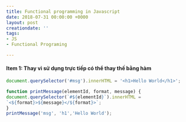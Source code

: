 ```yaml
---
title: Functional programming in Javascript
date: 2018-07-31 00:00:00 +0000
layout: post
creationdate: ''
tags:
- JS
- Functional Programing

---
```

#### Item 1: Thay vì sử dụng trực tiếp có thể thay thế bằng hàm
<i class="far fa-thumbs-down"></i>
```javascript
document.querySelector('#msg').innerHTML = '<h1>Hello World</h1>';
```
<i class="far fa-thumbs-up"></i>
```javascript
function printMessage(elementId, format, message) {
document.querySelector(`#${elementId}`).innerHTML =
`<${format}>${message}</${format}>`;
}
printMessage('msg', 'h1','Hello World');
```

